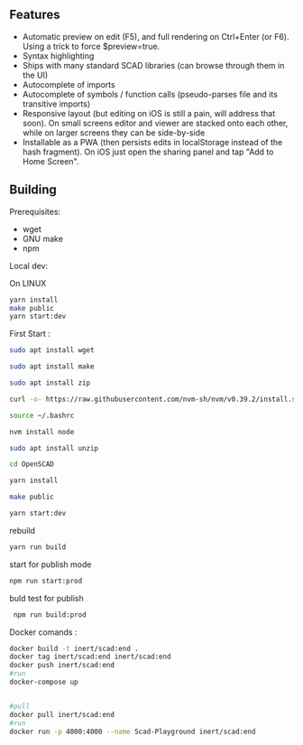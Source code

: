 ## Features

- Automatic preview on edit (F5), and full rendering on Ctrl+Enter (or F6). Using a trick to force $preview=true.
- Syntax highlighting
- Ships with many standard SCAD libraries (can browse through them in the UI)
- Autocomplete of imports
- Autocomplete of symbols / function calls (pseudo-parses file and its transitive imports)
- Responsive layout (but editing on iOS is still a pain, will address that soon). On small screens editor and viewer are stacked onto each other, while on larger screens they can be side-by-side
- Installable as a PWA (then persists edits in localStorage instead of the hash fragment). On iOS just open the sharing panel and tap "Add to Home Screen".

## Building

Prerequisites:

- wget
- GNU make
- npm

Local dev:

On LINUX

```bash
yarn install
make public
yarn start:dev
```

First Start :

```bash
sudo apt install wget

sudo apt install make

sudo apt install zip

curl -o- https://raw.githubusercontent.com/nvm-sh/nvm/v0.39.2/install.sh | bash

source ~/.bashrc

nvm install node

sudo apt install unzip

cd OpenSCAD

yarn install

make public

yarn start:dev

```

rebuild

```bash
yarn run build
```

start for publish mode

```bash
npm run start:prod
```

buld test for publish

```bash
 npm run build:prod
```

Docker comands :

```bash
docker build -t inert/scad:end .
docker tag inert/scad:end inert/scad:end
docker push inert/scad:end
#run
docker-compose up


#pull
docker pull inert/scad:end
#run
docker run -p 4000:4000 --name Scad-Playground inert/scad:end
```
